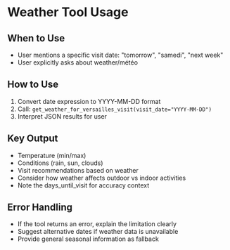 # Weather Tool Usage

## When to Use
- User mentions a specific visit date: "tomorrow", "samedi", "next week"
- User explicitly asks about weather/météo

## How to Use
1. Convert date expression to YYYY-MM-DD format
2. Call: `get_weather_for_versailles_visit(visit_date="YYYY-MM-DD")`
3. Interpret JSON results for user

## Key Output
- Temperature (min/max)
- Conditions (rain, sun, clouds)
- Visit recommendations based on weather
- Consider how weather affects outdoor vs indoor activities
- Note the days_until_visit for accuracy context

## Error Handling
- If the tool returns an error, explain the limitation clearly
- Suggest alternative dates if weather data is unavailable
- Provide general seasonal information as fallback